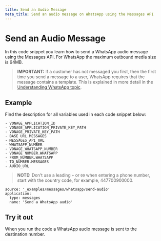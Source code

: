 ```yaml
---
title: Send an Audio Message
meta_title: Send an audio message on WhatsApp using the Messages API
---
```


# Send an Audio Message

In this code snippet you learn how to send a WhatsApp audio message using the Messages API. For WhatsApp the maximum outbound media size is 64MB.

> **IMPORTANT:** If a customer has not messaged you first, then the first time you send a message to a user, WhatsApp requires that the message contains a template. This is explained in more detail in the [Understanding WhatsApp topic](/messages/concepts/whatsapp).

## Example

Find the description for all variables used in each code snippet below:

```snippet_variables
- VONAGE_APPLICATION_ID
- VONAGE_APPLICATION_PRIVATE_KEY_PATH
- VONAGE_PRIVATE_KEY_PATH
- BASE_URL.MESSAGES
- MESSAGES_API_URL
- WHATSAPP_NUMBER
- VONAGE_WHATSAPP_NUMBER
- VONAGE_NUMBER.WHATSAPP
- FROM_NUMBER.WHATSAPP
- TO_NUMBER.MESSAGES
- AUDIO_URL
```

> **NOTE:** Don't use a leading `+` or `00` when entering a phone number, start with the country code, for example, 447700900000.

```code_snippets
source: '_examples/messages/whatsapp/send-audio'
application:
  type: messages
  name: 'Send a WhatsApp audio'
```

## Try it out

When you run the code a WhatsApp audio message is sent to the destination number.
